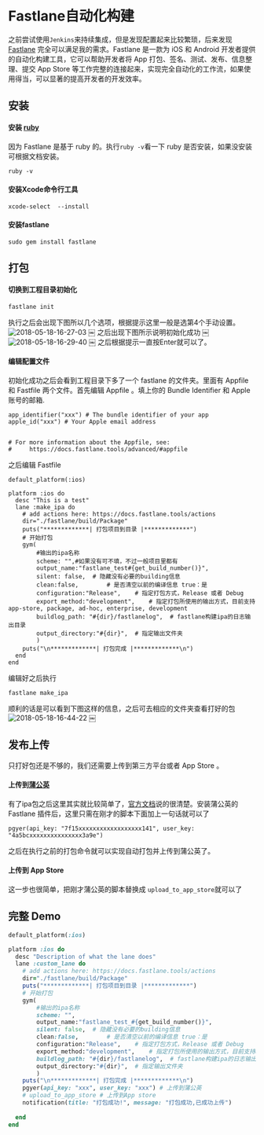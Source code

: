 
# Fastlane自动化构建


之前尝试使用`Jenkins`来持续集成，但是发现配置起来比较繁琐，后来发现 [Fastlane](https://github.com/fastlane/fastlane) 完全可以满足我的需求。Fastlane 是一款为 iOS 和 Android 开发者提供的自动化构建工具，它可以帮助开发者将 App 打包、签名、测试、发布、信息整理、提交 App Store 等工作完整的连接起来，实现完全自动化的工作流，如果使用得当，可以显著的提高开发者的开发效率。

## 安装
#### 安装 [ruby](https://github.com/ruby/ruby) 
因为 Fastlane 是基于 ruby 的。执行`ruby -v`看一下 ruby 是否安装，如果没安装可根据文档安装。
```
ruby -v
```

#### 安装Xcode命令行工具
```
xcode-select  --install
```

#### 安装fastlane
```
sudo gem install fastlane
```

## 打包
#### 切换到工程目录初始化
```
fastlane init
```
执行之后会出现下图所以几个选项，根据提示这里一般是选第4个手动设置。
![2018-05-18-16-27-03](http://cdn.lzcdev.xyz/2018-05-18-16-27-03.jpg)
￼
之后出现下图所示说明初始化成功
￼
![2018-05-18-16-29-40](http://cdn.lzcdev.xyz/2018-05-18-16-29-40.jpg)
￼
之后根据提示一直按Enter就可以了。
#### 编辑配置文件
初始化成功之后会看到工程目录下多了一个 fastlane 的文件夹。里面有 Appfile 和 Fastfile 两个文件。首先编辑 Appfile 。填上你的 Bundle Identifier 和 Apple 账号的邮箱.
```
app_identifier("xxx") # The bundle identifier of your app
apple_id("xxx") # Your Apple email address


# For more information about the Appfile, see:
#     https://docs.fastlane.tools/advanced/#appfile
```
之后编辑 Fastfile
```
default_platform(:ios)

platform :ios do
  desc "This is a test"
  lane :make_ipa do
    # add actions here: https://docs.fastlane.tools/actions
    dir="./fastlane/build/Package"
    puts("*************| 打包项目到目录 |*************")
  	# 开始打包
	gym(
		#输出的ipa名称
		scheme: "",#如果没有可不填，不过一般项目里都有
		output_name:"fastlane_test#{get_build_number()}",
		silent: false,  # 隐藏没有必要的building信息
		clean:false,		# 是否清空以前的编译信息 true：是
		configuration:"Release",	# 指定打包方式，Release 或者 Debug
		export_method:"development",	# 指定打包所使用的输出方式，目前支持app-store, package, ad-hoc, enterprise, development
		buildlog_path: "#{dir}/fastlanelog",  # fastlane构建ipa的日志输出目录
		output_directory:"#{dir}",	# 指定输出文件夹
		)
	puts("\n*************| 打包完成 |*************\n")
  end
end
```
编辑好之后执行
```
fastlane make_ipa
```
顺利的话是可以看到下图这样的信息，之后可去相应的文件夹查看打好的包
![2018-05-18-16-44-22](http://cdn.lzcdev.xyz/2018-05-18-16-44-22.jpg)
￼
## 发布上传
只打好包还是不够的，我们还需要上传到第三方平台或者 App Store 。
#### 上传到[蒲公英](https://www.pgyer.com/)
有了ipa包之后这里其实就比较简单了，[官方文档](https://www.pgyer.com/doc/view/fastlane)说的很清楚。安装蒲公英的 Fastlane 插件后，这里只需在刚才的脚本下面加上一句话就可以了
```
pgyer(api_key: "7f15xxxxxxxxxxxxxxxxxx141", user_key: "4a5bcxxxxxxxxxxxxxxx3a9e")
```
之后在执行之前的打包命令就可以实现自动打包并上传到蒲公英了。
#### 上传到 App Store
这一步也很简单，把刚才蒲公英的脚本替换成 `upload_to_app_store`就可以了
## 完整 Demo
```ruby
default_platform(:ios)

platform :ios do
  desc "Description of what the lane does"
  lane :custom_lane do
    # add actions here: https://docs.fastlane.tools/actions
    dir="./fastlane/build/Package"
    puts("*************| 打包项目到目录 |*************")
  	# 开始打包
	gym(
		#输出的ipa名称
		scheme: "",
		output_name:"fastlane_test_#{get_build_number()}",
		silent: false,  # 隐藏没有必要的building信息
		clean:false,		# 是否清空以前的编译信息 true：是
		configuration:"Release",	# 指定打包方式，Release 或者 Debug
		export_method:"development",	# 指定打包所使用的输出方式，目前支持app-store, package, ad-hoc, enterprise, development
		buildlog_path: "#{dir}/fastlanelog",  # fastlane构建ipa的日志输出目录
		output_directory:"#{dir}",	# 指定输出文件夹
		)
	puts("\n*************| 打包完成 |*************\n")
	pgyer(api_key: "xxx", user_key: "xxx") # 上传到蒲公英
	# upload_to_app_store # 上传到App store
 	notification(title: "打包成功!", message: "打包成功,已成功上传")
	
  end
end
```

<Vssue />